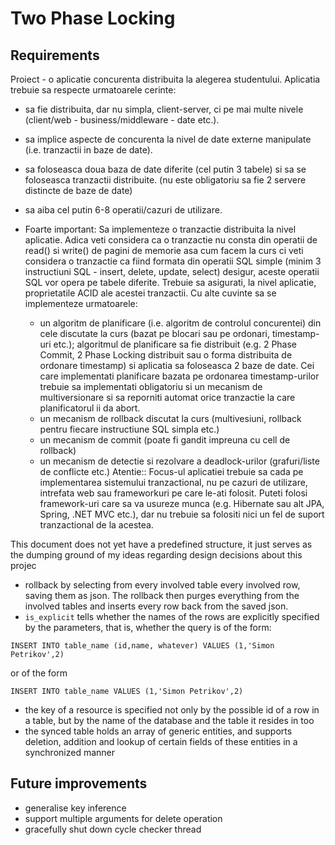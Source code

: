 # Two Phase Locking


## Requirements 
Proiect - o aplicatie concurenta distribuita la alegerea studentului. Aplicatia trebuie sa respecte urmatoarele cerinte:
- sa fie distribuita, dar nu simpla, client-server, ci pe mai multe nivele (client/web - business/middleware - date etc.).
- sa implice aspecte de concurenta la nivel de date externe manipulate (i.e. tranzactii in baze de date).
- sa foloseasca doua baza de date diferite (cel putin 3 tabele) si sa se foloseasca tranzactii distribuite. (nu este obligatoriu sa fie 2 servere distincte de baze de date)
- sa aiba cel putin 6-8 operatii/cazuri de utilizare.
- Foarte important: Sa implementeze o tranzactie distribuita la nivel aplicatie. Adica veti considera ca o tranzactie nu consta din operatii de read() si write() de pagini de memorie asa cum facem la curs ci veti considera o tranzactie ca fiind formata din operatii SQL simple (minim 3 instructiuni SQL - insert, delete, update, select) desigur, aceste operatii SQL vor opera pe tabele diferite. Trebuie sa asigurati, la nivel aplicatie, proprietatile ACID ale acestei tranzactii. Cu alte cuvinte sa se implementeze urmatoarele:

  - un algoritm de planificare (i.e. algoritm de controlul concurentei) din cele discutate la curs (bazat pe blocari sau pe ordonari, timestamp-uri etc.); algoritmul de planificare sa fie distribuit (e.g. 2 Phase Commit, 2 Phase Locking distribuit sau o forma distribuita de ordonare timestamp) si aplicatia sa foloseasca 2 baze de date. Cei care implementati planificare bazata pe ordonarea timestamp-urilor trebuie sa implementati obligatoriu si un mecanism de multiversionare si sa reporniti automat orice tranzactie la care planificatorul ii da abort.
  - un mecanism de rollback discutat la curs (multivesiuni, rollback pentru fiecare instructiune SQL simpla etc.)
  - un mecanism de commit (poate fi gandit impreuna cu cell de rollback)
  - un mecanism de detectie si rezolvare a deadlock-urilor (grafuri/liste de conflicte etc.)
  Atentie:: Focus-ul aplicatiei trebuie sa cada pe implementarea sistemului tranzactional, nu pe cazuri de utilizare, intrefata web sau frameworkuri pe care le-ati folosit. Puteti folosi framework-uri care sa va usureze munca (e.g. Hibernate sau alt JPA, Spring, .NET MVC etc.), dar nu trebuie sa folositi nici un fel de suport tranzactional de la acestea.


This document does not yet have a predefined structure, it just serves
as the dumping ground of my ideas regarding design decisions about this projec

- rollback by selecting from every involved table every involved row, saving them
as json. The rollback then purges everything from the involved tables and inserts
every row back from the saved json.
- ```is_explicit``` tells whether the names of the rows are explicitly specified by the parameters,
that is, whether the query is of the form:
```postgresql
INSERT INTO table_name (id,name, whatever) VALUES (1,'Simon Petrikov',2)
```
or of the form  
```postgresql
INSERT INTO table_name VALUES (1,'Simon Petrikov',2)
```
- the key of a resource is specified not only by the possible id of a row
in a table, but by the name of the database and the table it resides in too
- the synced table holds an array of generic entities, and supports
deletion, addition and lookup of certain fields of these entities in a synchronized manner
## Future improvements  
- generalise key inference
- support multiple arguments for delete operation
- gracefully shut down cycle checker thread